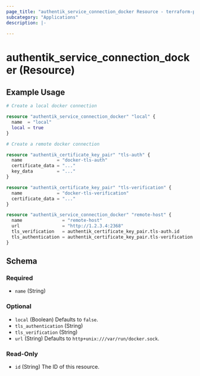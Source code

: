 ```yaml
---
page_title: "authentik_service_connection_docker Resource - terraform-provider-authentik"
subcategory: "Applications"
description: |-
  
---
```


# authentik_service_connection_docker (Resource)



## Example Usage

```terraform
# Create a local docker connection

resource "authentik_service_connection_docker" "local" {
  name  = "local"
  local = true
}

# Create a remote docker connection

resource "authentik_certificate_key_pair" "tls-auth" {
  name             = "docker-tls-auth"
  certificate_data = "..."
  key_data         = "..."
}

resource "authentik_certificate_key_pair" "tls-verification" {
  name             = "docker-tls-verification"
  certificate_data = "..."
}

resource "authentik_service_connection_docker" "remote-host" {
  name               = "remote-host"
  url                = "http://1.2.3.4:2368"
  tls_verification   = authentik_certificate_key_pair.tls-auth.id
  tls_authentication = authentik_certificate_key_pair.tls-verification.id
}
```

<!-- schema generated by tfplugindocs -->
## Schema

### Required

- `name` (String)

### Optional

- `local` (Boolean) Defaults to `false`.
- `tls_authentication` (String)
- `tls_verification` (String)
- `url` (String) Defaults to `http+unix:///var/run/docker.sock`.

### Read-Only

- `id` (String) The ID of this resource.


